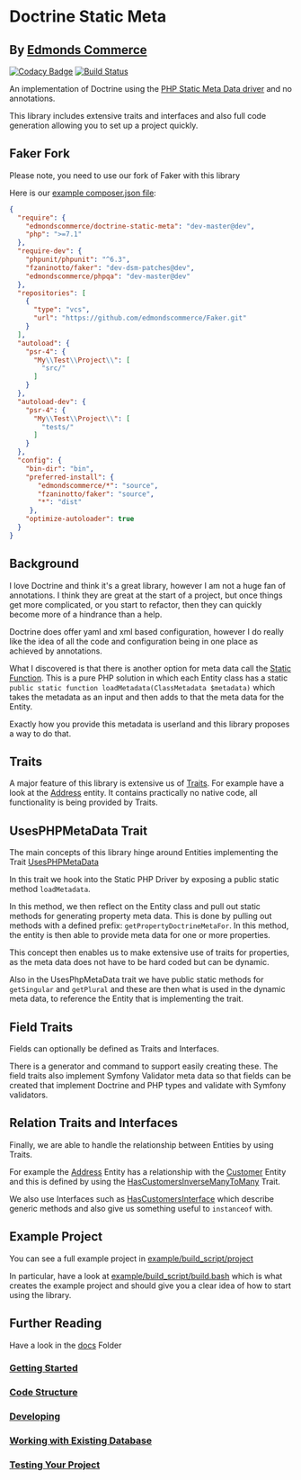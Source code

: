 # Doctrine Static Meta
## By [Edmonds Commerce](https://www.edmondscommerce.co.uk)

[![Codacy Badge](https://api.codacy.com/project/badge/Grade/00a50e56835f45b0ba32eed9c0285ede)](https://www.codacy.com/app/edmondscommerce/doctrine-static-meta?utm_source=github.com&amp;utm_medium=referral&amp;utm_content=edmondscommerce/doctrine-static-meta&amp;utm_campaign=Badge_Grade) [![Build Status](https://travis-ci.org/edmondscommerce/doctrine-static-meta.svg?branch=master)](https://travis-ci.org/edmondscommerce/doctrine-static-meta)

An implementation of Doctrine using the [PHP Static Meta Data driver](http://docs.doctrine-project.org/projects/doctrine-orm/en/latest/reference/php-mapping.html#static-function) and no annotations.

This library includes extensive traits and interfaces and also full code generation allowing you to set up a project quickly.

## Faker Fork

Please note, you need to use our fork of Faker with this library

Here is our [example composer.json file](./example/build_script/project/composer.json):

```json
{
  "require": {
    "edmondscommerce/doctrine-static-meta": "dev-master@dev",
    "php": ">=7.1"
  },
  "require-dev": {
    "phpunit/phpunit": "^6.3",
    "fzaninotto/faker": "dev-dsm-patches@dev",
    "edmondscommerce/phpqa": "dev-master@dev"
  },
  "repositories": [
    {
      "type": "vcs",
      "url": "https://github.com/edmondscommerce/Faker.git"
    }
  ],
  "autoload": {
    "psr-4": {
      "My\\Test\\Project\\": [
        "src/"
      ]
    }
  },
  "autoload-dev": {
    "psr-4": {
      "My\\Test\\Project\\": [
        "tests/"
      ]
    }
  },
  "config": {
    "bin-dir": "bin",
    "preferred-install": {
       "edmondscommerce/*": "source",
       "fzaninotto/faker": "source",
       "*": "dist"
     },
    "optimize-autoloader": true
  }
}


```

## Background

I love Doctrine and think it's a great library, however I am not a huge fan of annotations. I think they are great at the start of a project, but once things get more complicated, or you start to refactor, then they can quickly become more of a hindrance than a help.

Doctrine does offer yaml and xml based configuration, however I do really like the idea of all the code and configuration being in one place as achieved by annotations.

What I discovered is that there is another option for meta data call the [Static Function](http://docs.doctrine-project.org/projects/doctrine-orm/en/latest/reference/php-mapping.html#static-function). This is a pure PHP solution in which each Entity class has a static `public static function loadMetadata(ClassMetadata $metadata)` which takes the metadata as an input and then adds to that the meta data for the Entity.

Exactly how you provide this metadata is userland and this library proposes a way to do that.

## Traits

A major feature of this library is extensive us of [Traits](http://php.net/manual/en/language.oop5.traits.php). For example have a look at the [Address](./example/build_script/project/src/Entities/Address.php) entity. It contains practically no native code, all functionality is being provided by Traits.

## UsesPHPMetaData Trait

The main concepts of this library hinge around Entities implementing the Trait [UsesPHPMetaData](./src/Entity/Traits/UsesPHPMetaDataTrait.php)

In this trait we hook into the Static PHP Driver by exposing a public static method `loadMetadata`.

In this method, we then reflect on the Entity class and pull out static methods for generating property meta data. This is done by pulling out methods with a defined prefix: `getPropertyDoctrineMetaFor`. In this method, the entity is then able to provide meta data for one or more properties.

This concept then enables us to make extensive use of traits for properties, as the meta data does not have to be hard coded but can be dynamic. 

Also in the UsesPhpMetaData trait we have public static methods for `getSingular` and `getPlural` and these are then what is used in the dynamic meta data, to reference the Entity that is implementing the trait.

## Field Traits

Fields can optionally be defined as Traits and Interfaces.

There is a generator and command to support easily creating these. The field traits also implement Symfony Validator meta data so that fields can be created that implement Doctrine and PHP types and validate with Symfony validators.

## Relation Traits and Interfaces

Finally, we are able to handle the relationship between Entities by using Traits. 

For example the [Address](./example/build_script/project/src/Entities/Address.php) Entity has a relationship with the [Customer](example/build_script/project/src/Entities/Customer.php) Entity and this is defined by using the [HasCustomersInverseManyToMany](example/build_script/project/src/Entity/Relations/Customer/Traits/HasCustomers/HasCustomersInverseManyToMany.php) Trait.

We also use Interfaces such as [HasCustomersInterface](example/build_script/project/src/Entity/Relations/Customer/Interfaces/HasCustomersInterface.php) which describe generic methods and also give us something useful to `instanceof` with.

## Example Project

You can see a full example project in [example/build_script/project](example/build_script/project)

In particular, have a look at [example/build_script/build.bash](example/build_script/build.bash) which is what creates the example project and should give you a clear idea of how to start using the library.


## Further Reading

Have a look in the [docs](docs) Folder

### [Getting Started](./docs/Getting-Started.md)
### [Code Structure](./docs/Code-Structure.md)
### [Developing](./docs/Developing.md)
### [Working with Existing Database](./docs/Working-With-Existing-Database.md)
### [Testing Your Project](./docs/Testing-Your-Project.md)
